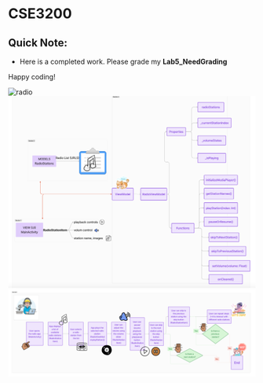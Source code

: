 # CSE3200 

## Quick Note: 
- Here is a completed work. Please grade my **Lab5_NeedGrading**

Happy coding!

<img src="radioApp.png" alt="radio" style="max-width:70%;" />
<img src="User-Flow.png" alt="userflow" style="max-width:100%;" />
<img src="App_Architecture.png" alt="app" style="max-width:100%;" />




